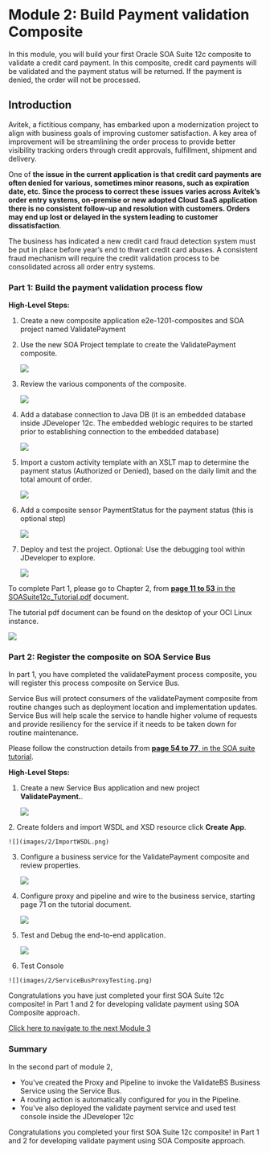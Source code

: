 # Module 2: Build Payment validation Composite

In this module, you will build your first Oracle SOA Suite 12c composite to validate a credit card payment.
In this composite, credit card payments will be validated and the payment status will be returned. If the payment is denied, the order will not be processed.


## Introduction ##
Avitek, a fictitious company, has embarked upon a modernization project to align with business goals of improving customer satisfaction. A key area of improvement will be streamlining the order process to provide better visibility tracking orders through credit approvals, fulfillment, shipment and delivery.

One of **the issue in the current application is that credit card payments are often denied for various, sometimes minor reasons, such as expiration date, etc. Since the process to correct these issues varies across Avitek’s order entry systems, on-premise or new adopted Cloud SaaS application there is no consistent follow-up and resolution with customers. Orders may end up lost or delayed in the system leading to customer dissatisfaction**.

The business has indicated a new credit card fraud detection system must be put in place before year’s end to thwart credit card abuses. A consistent fraud mechanism will require the credit validation process to be consolidated across all order entry systems.

### **Part 1**: Build the payment validation process flow

**High-Level Steps:**
 
1.  Create a new composite application e2e-1201-composites and SOA project named ValidatePayment
2.  Use the new SOA Project template to create the ValidatePayment composite.

    ![](images/2/validate-payment-composite.png)

3.  Review the various components of the composite.

    ![](images/2/composite-details.png)

    
4.  Add a database connection to Java DB (it is an embedded database inside JDeveloper 12c. The embedded weblogic requires to be started prior to establishing connection to the embedded database) 

    ![](images/2/db-connectivity.png)


5. Import a custom activity template with an XSLT map to determine the payment status (Authorized or Denied), based on the daily limit and the total amount of order.

    ![](images/2/custom-template.png)

6.  Add a composite sensor PaymentStatus for the payment status (this is optional step)

    ![](images/2/sensor.png)

7.  Deploy and test the project. Optional: Use the debugging tool within JDeveloper to explore.

    ![](images/2/deployment.png)

To complete Part 1, please go to Chapter 2, from <ins>**page 11 to 53** in the  SOASuite12c_Tutorial.pdf</ins> document.

The tutorial pdf document can be found on the desktop of your OCI Linux instance.

![](images/2/soa-tutorialpdf.png)


### **Part 2**: Register the composite on SOA Service Bus

In part 1, you have completed the validatePayment process composite, you will register this process composite on Service Bus.

Service Bus will protect consumers of the validatePayment composite from routine changes such as deployment location and implementation updates. Service Bus will help scale the service to handle higher volume of requests and provide resiliency for the service if it needs to be taken down for routine maintenance.

Please follow the construction details from <ins>**page 54 to 77**, in the SOA suite tutorial</ins>.

**High-Level Steps:**

1.  Create a new Service Bus application and new project **ValidatePayment.**. 

    ![](images/2/ServiceBus-JDeveloper.png)

[//]: # (click **Create Application**. )
[//]: # (images/2/continue-to-create-application-wizard.png)

[//]: # (Remove Steps 2 and 3)
2. Create folders and import WSDL and XSD resource click **Create App**.

    ![](images/2/ImportWSDL.png)
    
3. Configure a business service for the ValidatePayment composite and review properties.
    
    ![](images/2/CreateBusinessService.png) 

4. Configure proxy and pipeline and wire to the business service, starting page 71 on the tutorial document.

   ![](images/2/ConfigureProxy-and-Pipeline.png)

5. Test and Debug the end-to-end application.

    ![](images/2/Deploy-and-Test.png)

6.   Test Console
   
    ![](images/2/ServiceBusProxyTesting.png)


Congratulations you have just completed your first SOA Suite 12c composite! in Part 1 and 2 for developing validate payment using SOA Composite approach.

[Click here to navigate to the next Module 3](3-process-order-using-composite.md)

### **Summary**

In the second part of module 2, 

- You've created the Proxy and Pipeline to invoke the ValidateBS Business Service using the Service Bus.
- A routing action is automatically configured for you in the Pipeline.
- You've also deployed the validate payment service and used test console inside the JDeveloper 12c 

Congratulations you completed your first SOA Suite 12c composite! in Part 1 and 2 for developing validate payment using SOA Composite approach.